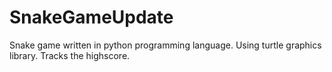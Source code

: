 # SnakeGameUpdate
Snake game written in python programming language. Using turtle graphics library. Tracks the highscore.
